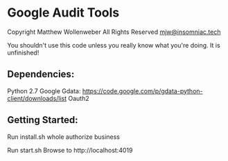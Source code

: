 Google Audit Tools
==================
Copyright Matthew Wollenweber
All Rights Reserved
mjw@insomniac.tech


You shouldn't use this code unless you really know what you're doing. It is unfinished!


Dependencies:
------------

Python 2.7
Google Gdata: https://code.google.com/p/gdata-python-client/downloads/list
Oauth2



Getting Started:
----------------
Run install.sh
whole authorize business

Run start.sh
Browse to http://localhost:4019




